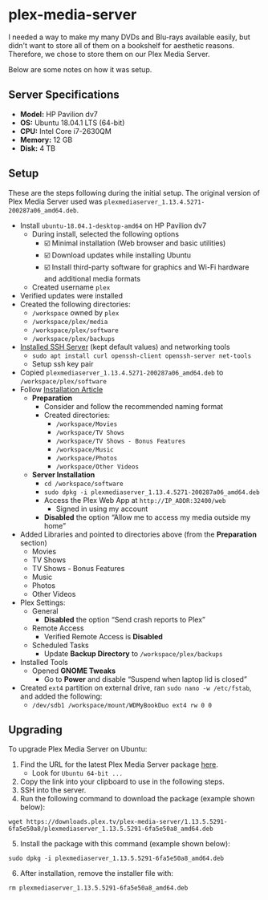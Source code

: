 # plex-media-server

I needed a way to make my many DVDs and Blu-rays available easily, but didn't want to store all of them on a bookshelf for aesthetic reasons. Therefore, we chose to store them on our Plex Media Server.

Below are some notes on how it was setup.

## Server Specifications

- **Model:** HP Pavilion dv7
- **OS:** Ubuntu 18.04.1 LTS (64-bit)
- **CPU:** Intel Core i7-2630QM
- **Memory:** 12 GB
- **Disk:** 4 TB

## Setup
These are the steps following during the initial setup. The original version of Plex Media Server used was `plexmediaserver_1.13.4.5271-200287a06_amd64.deb`.

- Install `ubuntu-18.04.1-desktop-amd64` on HP Pavilion dv7
	- During install, selected the following options
		- :ballot_box_with_check: Minimal installation (Web browser and basic utilities)
		- :ballot_box_with_check: Download updates while installing Ubuntu
		- :ballot_box_with_check: Install third-party software for graphics and Wi-Fi hardware and additional media formats
	- Created username `plex`
- Verified updates were installed
- Created the following directories:
	- `/workspace` owned by `plex`
	- `/workspace/plex/media`
	- `/workspace/plex/software`
	- `/workspace/plex/backups`
- [Installed SSH Server](https://help.ubuntu.com/lts/serverguide/openssh-server.html.en)  (kept default values) and networking tools
	- `sudo apt install curl openssh-client openssh-server net-tools`
	- Setup ssh key pair
- Copied `plexmediaserver_1.13.4.5271-200287a06_amd64.deb` to `/workspace/plex/software`
- Follow [Installation Article](https://support.plex.tv/articles/200288586-installation/)
	- **Preparation**
		- Consider and follow the recommended naming format
		- Created directories:
			- `/workspace/Movies`
			- `/workspace/TV Shows`
			- `/workspace/TV Shows - Bonus Features`
			- `/workspace/Music`
			- `/workspace/Photos`
			- `/workspace/Other Videos`
	- **Server Installation**
		- `cd /workspace/software`
		- `sudo dpkg -i plexmediaserver_1.13.4.5271-200287a06_amd64.deb`
		- Access the Plex Web App at `http://IP_ADDR:32400/web`
			- Signed in using my account
		- **Disabled** the option “Allow me to access my media outside my home”
- Added Libraries and pointed to directories above (from the **Preparation** section)
	- Movies
	- TV Shows
  - TV Shows - Bonus Features
  - Music
  - Photos
  - Other Videos
- Plex Settings:
	- General
		- **Disabled** the option “Send crash reports to Plex”
	- Remote Access
		- Verified Remote Access is **Disabled**
	- Scheduled Tasks
		- Update **Backup Directory** to `/workspace/plex/backups`
- Installed Tools
	- Opened **GNOME Tweaks**
		- Go to **Power** and disable “Suspend when laptop lid is closed”
- Created `ext4` partition on external drive, ran `sudo nano -w /etc/fstab`, and added the following:
	- `/dev/sdb1 /workspace/mount/WDMyBookDuo ext4 rw 0 0`

## Upgrading
To upgrade Plex Media Server on Ubuntu:

1. Find the URL for the latest Plex Media Server package [here](https://www.plex.tv/media-server-downloads/).
	- Look for `Ubuntu 64-bit ...`
2. Copy the link into your clipboard to use in the following steps.
3. SSH into the server.
4. Run the following command to download the package (example shown below):

```
wget https://downloads.plex.tv/plex-media-server/1.13.5.5291-6fa5e50a8/plexmediaserver_1.13.5.5291-6fa5e50a8_amd64.deb
```

5. Install the package with this command (example shown below):

```
sudo dpkg -i plexmediaserver_1.13.5.5291-6fa5e50a8_amd64.deb
```

6. After installation, remove the installer file with:

```
rm plexmediaserver_1.13.5.5291-6fa5e50a8_amd64.deb
```
